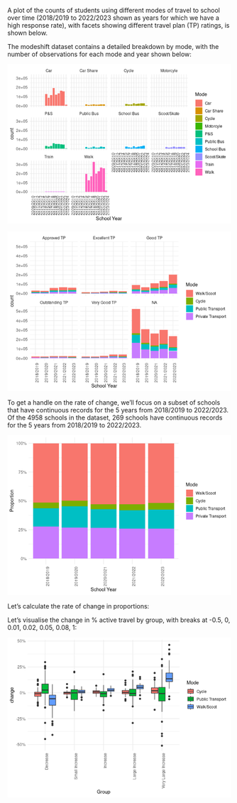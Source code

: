 

A plot of the counts of students using different modes of travel to
school over time (2018/2019 to 2022/2023 shown as years for which we
have a high response rate), with facets showing different travel plan
(TP) ratings, is shown below.

The modeshift dataset contains a detailed breakdown by mode, with the
number of observations for each mode and year shown below:

![](README_files/figure-commonmark/mode-full-1.png)

![](README_files/figure-commonmark/unnamed-chunk-6-1.png)

To get a handle on the rate of change, we’ll focus on a subset of
schools that have continuous records for the 5 years from 2018/2019 to
2022/2023. Of the 4958 schools in the dataset, 269 schools have
continuous records for the 5 years from 2018/2019 to 2022/2023.

![](README_files/figure-commonmark/mode-proportion-time-subset-1.png)

Let’s calculate the rate of change in proportions:

Let’s visualise the change in % active travel by group, with breaks at
-0.5, 0, 0.01, 0.02, 0.05, 0.08, 1:

![](README_files/figure-commonmark/mode-proportion-time-single-1.png)

